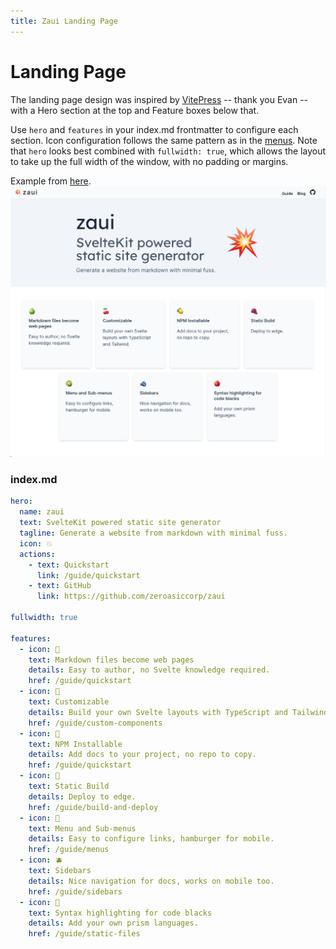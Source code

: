 ```yaml
---
title: Zaui Landing Page
---
```


# Landing Page

The landing page design was inspired by [VitePress](https://vitepress.dev/) -- thank you Evan -- with a Hero section at the top and Feature boxes below that.

Use `hero` and `features` in your index.md frontmatter to configure each section. Icon configuration follows the same pattern as in the [menus](menus). Note that `hero` looks best combined with `fullwidth: true`, which allows the layout to take up the full width of the window, with no padding or margins.

Example from [here](https://github.com/zeroasiccorp/zaui/blob/main/static/files/index.md?plain=1). 
![Landing page screenshot](images/landing-page.png)

### index.md

```yaml
hero:
  name: zaui
  text: SvelteKit powered static site generator
  tagline: Generate a website from markdown with minimal fuss.
  icon: 💥
  actions:
    - text: Quickstart
      link: /guide/quickstart
    - text: GitHub
      link: https://github.com/zeroasiccorp/zaui

fullwidth: true

features:
  - icon: 🍏
    text: Markdown files become web pages
    details: Easy to author, no Svelte knowledge required.
    href: /guide/quickstart
  - icon: 🍒
    text: Customizable
    details: Build your own Svelte layouts with TypeScript and Tailwind.
    href: /guide/custom-components
  - icon: 🍋
    text: NPM Installable
    details: Add docs to your project, no repo to copy.
    href: /guide/quickstart
  - icon: 🍇
    text: Static Build
    details: Deploy to edge.
    href: /guide/build-and-deploy
  - icon: 🥝
    text: Menu and Sub-menus
    details: Easy to configure links, hamburger for mobile.
    href: /guide/menus
  - icon: 🫐
    text: Sidebars
    details: Nice navigation for docs, works on mobile too.
    href: /guide/sidebars
  - icon: 🍎
    text: Syntax highlighting for code blacks
    details: Add your own prism languages.
    href: /guide/static-files
```
